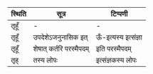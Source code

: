 | स्थिति | सूत्र | टिप्पणी |
| ----- | ------- | ------ |
| तृहूँ | - | - |
| तृहूँ | उपदेशेऽजनुनासिक इत् | ऊँ-इत्यस्य इत्संज्ञा |
| तृहूँ | शेषात् कर्तरि परस्मैपदम् | इति परस्मैपदम् |
| तृह् | तस्य लोपः | इत्संज्ञकस्य लोपः |

